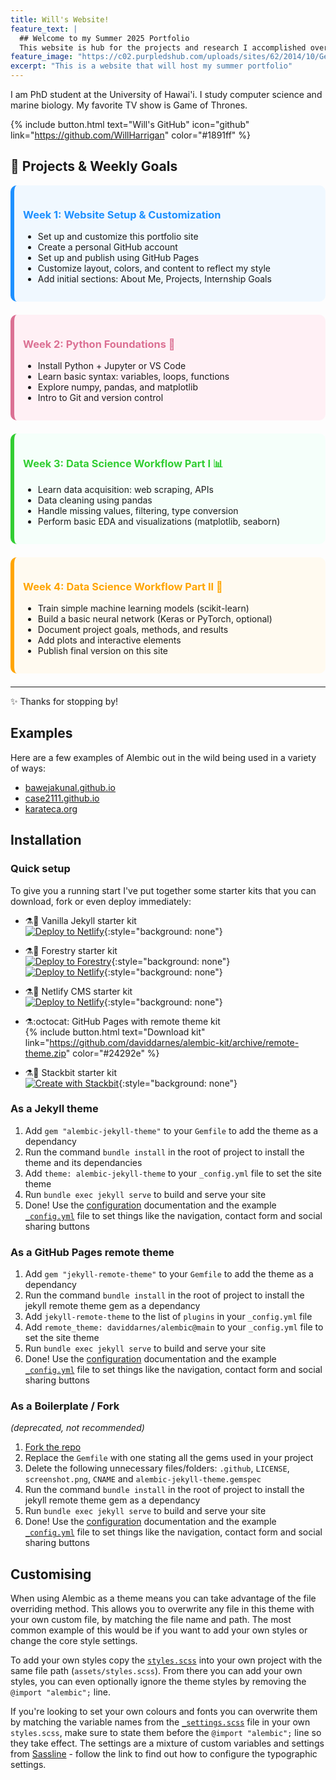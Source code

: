 ```yaml
---
title: Will's Website!
feature_text: |
  ## Welcome to my Summer 2025 Portfolio
  This website is hub for the projects and research I accomplished over the course of the summer.
feature_image: "https://c02.purpledshub.com/uploads/sites/62/2014/10/GettyImages-164854094-85c87f5.jpg"
excerpt: "This is a website that will host my summer portfolio"
---
```


I am PhD student at the University of Hawai'i. I study computer science and marine biology. My favorite TV show is Game of Thrones. 

{% include button.html text="Will's GitHub" icon="github" link="https://github.com/WillHarrigan" color="#1891ff" %}

## 🚀 Projects & Weekly Goals

<div style="background-color:#f0f8ff;padding:1em;margin-bottom:1.5em;border-radius:10px;border-left:6px solid #1e90ff">
  <h3 style="color:#1e90ff;">Week 1: Website Setup & Customization</h3>
  <ul>
    <li>Set up and customize this portfolio site</li>
    <li>Create a personal GitHub account</li>
    <li>Set up and publish using GitHub Pages</li>
    <li>Customize layout, colors, and content to reflect my style</li>
    <li>Add initial sections: About Me, Projects, Internship Goals</li>
  </ul>
</div>

<div style="background-color:#fff0f5;padding:1em;margin-bottom:1.5em;border-radius:10px;border-left:6px solid #db7093">
  <h3 style="color:#db7093;">Week 2: Python Foundations 🐍</h3>
  <ul>
    <li>Install Python + Jupyter or VS Code</li>
    <li>Learn basic syntax: variables, loops, functions</li>
    <li>Explore numpy, pandas, and matplotlib</li>
    <li>Intro to Git and version control</li>
  </ul>
</div>

<div style="background-color:#f5fffa;padding:1em;margin-bottom:1.5em;border-radius:10px;border-left:6px solid #32cd32">
  <h3 style="color:#32cd32;">Week 3: Data Science Workflow Part I 📊</h3>
  <ul>
    <li>Learn data acquisition: web scraping, APIs</li>
    <li>Data cleaning using pandas</li>
    <li>Handle missing values, filtering, type conversion</li>
    <li>Perform basic EDA and visualizations (matplotlib, seaborn)</li>
  </ul>
</div>

<div style="background-color:#fffaf0;padding:1em;margin-bottom:1.5em;border-radius:10px;border-left:6px solid #ffa500">
  <h3 style="color:#ffa500;">Week 4: Data Science Workflow Part II 🤖</h3>
  <ul>
    <li>Train simple machine learning models (scikit-learn)</li>
    <li>Build a basic neural network (Keras or PyTorch, optional)</li>
    <li>Document project goals, methods, and results</li>
    <li>Add plots and interactive elements</li>
    <li>Publish final version on this site</li>
  </ul>
</div>

---

✨ Thanks for stopping by!


## Examples

Here are a few examples of Alembic out in the wild being used in a variety of ways:

- [bawejakunal.github.io](https://bawejakunal.github.io/)
- [case2111.github.io](https://case2111.github.io/)
- [karateca.org](https://www.karateca.org/)

## Installation

### Quick setup

To give you a running start I've put together some starter kits that you can download, fork or even deploy immediately:

- ⚗️🍨 Vanilla Jekyll starter kit  
  [![Deploy to Netlify](https://www.netlify.com/img/deploy/button.svg)](https://app.netlify.com/start/deploy?repository=https://github.com/daviddarnes/alembic-kit){:style="background: none"}
- ⚗️🌲 Forestry starter kit  
  [![Deploy to Forestry](https://assets.forestry.io/import-to-forestry.svg)](https://app.forestry.io/quick-start?repo=daviddarnes/alembic-forestry-kit&engine=jekyll){:style="background: none"}  
  [![Deploy to Netlify](https://www.netlify.com/img/deploy/button.svg)](https://app.netlify.com/start/deploy?repository=https://github.com/daviddarnes/alembic-forestry-kit){:style="background: none"}
- ⚗️💠 Netlify CMS starter kit  
  [![Deploy to Netlify](https://www.netlify.com/img/deploy/button.svg)](https://app.netlify.com/start/deploy?repository=https://github.com/daviddarnes/alembic-netlifycms-kit&stack=cms){:style="background: none"}

- ⚗️:octocat: GitHub Pages with remote theme kit  
  {% include button.html text="Download kit" link="https://github.com/daviddarnes/alembic-kit/archive/remote-theme.zip" color="#24292e" %}
- ⚗️🚀 Stackbit starter kit  
  [![Create with Stackbit](https://assets.stackbit.com/badge/create-with-stackbit.svg)](https://app.stackbit.com/create?theme=https://github.com/daviddarnes/alembic-stackbit-kit){:style="background: none"}

### As a Jekyll theme

1. Add `gem "alembic-jekyll-theme"` to your `Gemfile` to add the theme as a dependancy
2. Run the command `bundle install` in the root of project to install the theme and its dependancies
3. Add `theme: alembic-jekyll-theme` to your `_config.yml` file to set the site theme
4. Run `bundle exec jekyll serve` to build and serve your site
5. Done! Use the [configuration](#configuration) documentation and the example [`_config.yml`](https://github.com/daviddarnes/alembic/blob/master/_config.yml) file to set things like the navigation, contact form and social sharing buttons

### As a GitHub Pages remote theme

1. Add `gem "jekyll-remote-theme"` to your `Gemfile` to add the theme as a dependancy
2. Run the command `bundle install` in the root of project to install the jekyll remote theme gem as a dependancy
3. Add `jekyll-remote-theme` to the list of `plugins` in your `_config.yml` file
4. Add `remote_theme: daviddarnes/alembic@main` to your `_config.yml` file to set the site theme
5. Run `bundle exec jekyll serve` to build and serve your site
6. Done! Use the [configuration](#configuration) documentation and the example [`_config.yml`](https://github.com/daviddarnes/alembic/blob/master/_config.yml) file to set things like the navigation, contact form and social sharing buttons

### As a Boilerplate / Fork

_(deprecated, not recommended)_

1. [Fork the repo](https://github.com/daviddarnes/alembic#fork-destination-box)
2. Replace the `Gemfile` with one stating all the gems used in your project
3. Delete the following unnecessary files/folders: `.github`, `LICENSE`, `screenshot.png`, `CNAME` and `alembic-jekyll-theme.gemspec`
4. Run the command `bundle install` in the root of project to install the jekyll remote theme gem as a dependancy
5. Run `bundle exec jekyll serve` to build and serve your site
6. Done! Use the [configuration](#configuration) documentation and the example [`_config.yml`](https://github.com/daviddarnes/alembic/blob/master/_config.yml) file to set things like the navigation, contact form and social sharing buttons

## Customising

When using Alembic as a theme means you can take advantage of the file overriding method. This allows you to overwrite any file in this theme with your own custom file, by matching the file name and path. The most common example of this would be if you want to add your own styles or change the core style settings.

To add your own styles copy the [`styles.scss`](https://github.com/daviddarnes/alembic/blob/master/assets/styles.scss) into your own project with the same file path (`assets/styles.scss`). From there you can add your own styles, you can even optionally ignore the theme styles by removing the `@import "alembic";` line.

If you're looking to set your own colours and fonts you can overwrite them by matching the variable names from the [`_settings.scss`](https://github.com/daviddarnes/alembic/blob/master/_sass/_settings.scss) file in your own `styles.scss`, make sure to state them before the `@import "alembic";` line so they take effect. The settings are a mixture of custom variables and settings from [Sassline](https://medium.com/@jakegiltsoff/sassline-v2-0-e424b2881e7e) - follow the link to find out how to configure the typographic settings.
